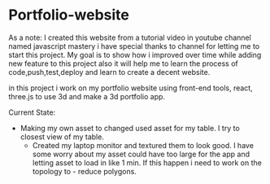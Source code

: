 # Portfolio-website

As a note: 
  I created this website from a tutorial video in youtube channel named javascript mastery i have special thanks to channel for letting me to start this project. My goal is to show how i improved over time while adding new feature to this project also it will help me to learn the process of code,push,test,deploy and learn to create a decent website.

in this project i work on my portfolio website using front-end tools, react, three.js to use 3d and make a 3d portfolio app. 

Current State:
- Making my own asset to changed used asset for my table. I try to closest view of my table.
  - Created my laptop monitor and textured them to look good. I have some worry about my asset could have too large for the app and letting asset to load in like 1 min. If this happen i need to work on the topology to - 
    reduce polygons.
